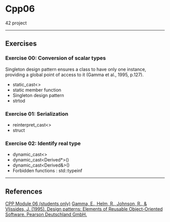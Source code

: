 # Cpp06
42 project

---

## Exercises
### Exercise 00: Conversion of scalar types
Singleton design pattern ensures a class to have only one instance, providing a global point of access to it (Gamma et al., 1995, p.127).

- static_cast<>
- static member function
- Singleton design pattern
- strtod

### Exercise 01: Serialization

- reinterpret_cast<>
- struct

### Exercise 02: Identify real type

- dynamic_cast<>
- dynamic_cast<Derived*>()
- dynamic_cast<Derived&>()
- Forbidden functions : std::typeinf

---

## References
[CPP Module 06 (students only)](https://projects.intra.42.fr/projects/cpp-module-06)
[Gamma, E., Helm, R., Johnson, R., & Vlissides, J. (1995). Design patterns: Elements of Reusable Object-Oriented Software. Pearson Deutschland GmbH.](https://www.oreilly.com/library/view/design-patterns-elements/0201633612/)

